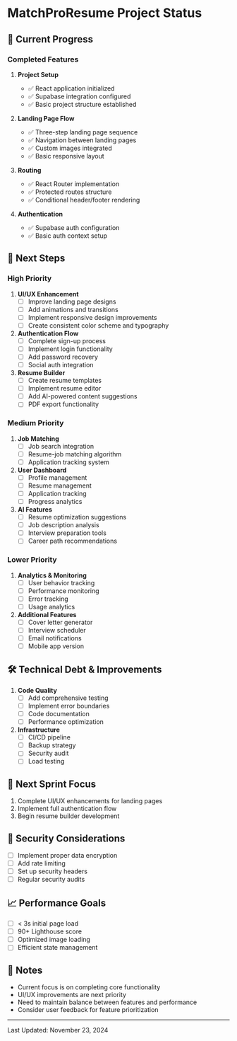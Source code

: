 # MatchProResume Project Status

## 🚀 Current Progress

### Completed Features
1. **Project Setup**
   - ✅ React application initialized
   - ✅ Supabase integration configured
   - ✅ Basic project structure established

2. **Landing Page Flow**
   - ✅ Three-step landing page sequence
   - ✅ Navigation between landing pages
   - ✅ Custom images integrated
   - ✅ Basic responsive layout

3. **Routing**
   - ✅ React Router implementation
   - ✅ Protected routes structure
   - ✅ Conditional header/footer rendering

4. **Authentication**
   - ✅ Supabase auth configuration
   - ✅ Basic auth context setup

## 🎯 Next Steps

### High Priority
1. **UI/UX Enhancement**
   - [ ] Improve landing page designs
   - [ ] Add animations and transitions
   - [ ] Implement responsive design improvements
   - [ ] Create consistent color scheme and typography

2. **Authentication Flow**
   - [ ] Complete sign-up process
   - [ ] Implement login functionality
   - [ ] Add password recovery
   - [ ] Social auth integration

3. **Resume Builder**
   - [ ] Create resume templates
   - [ ] Implement resume editor
   - [ ] Add AI-powered content suggestions
   - [ ] PDF export functionality

### Medium Priority
1. **Job Matching**
   - [ ] Job search integration
   - [ ] Resume-job matching algorithm
   - [ ] Application tracking system

2. **User Dashboard**
   - [ ] Profile management
   - [ ] Resume management
   - [ ] Application tracking
   - [ ] Progress analytics

3. **AI Features**
   - [ ] Resume optimization suggestions
   - [ ] Job description analysis
   - [ ] Interview preparation tools
   - [ ] Career path recommendations

### Lower Priority
1. **Analytics & Monitoring**
   - [ ] User behavior tracking
   - [ ] Performance monitoring
   - [ ] Error tracking
   - [ ] Usage analytics

2. **Additional Features**
   - [ ] Cover letter generator
   - [ ] Interview scheduler
   - [ ] Email notifications
   - [ ] Mobile app version

## 🛠 Technical Debt & Improvements
1. **Code Quality**
   - [ ] Add comprehensive testing
   - [ ] Implement error boundaries
   - [ ] Code documentation
   - [ ] Performance optimization

2. **Infrastructure**
   - [ ] CI/CD pipeline
   - [ ] Backup strategy
   - [ ] Security audit
   - [ ] Load testing

## 📅 Next Sprint Focus
1. Complete UI/UX enhancements for landing pages
2. Implement full authentication flow
3. Begin resume builder development

## 🔐 Security Considerations
- [ ] Implement proper data encryption
- [ ] Add rate limiting
- [ ] Set up security headers
- [ ] Regular security audits

## 📈 Performance Goals
- [ ] < 3s initial page load
- [ ] 90+ Lighthouse score
- [ ] Optimized image loading
- [ ] Efficient state management

## 📝 Notes
- Current focus is on completing core functionality
- UI/UX improvements are next priority
- Need to maintain balance between features and performance
- Consider user feedback for feature prioritization

---
Last Updated: November 23, 2024
